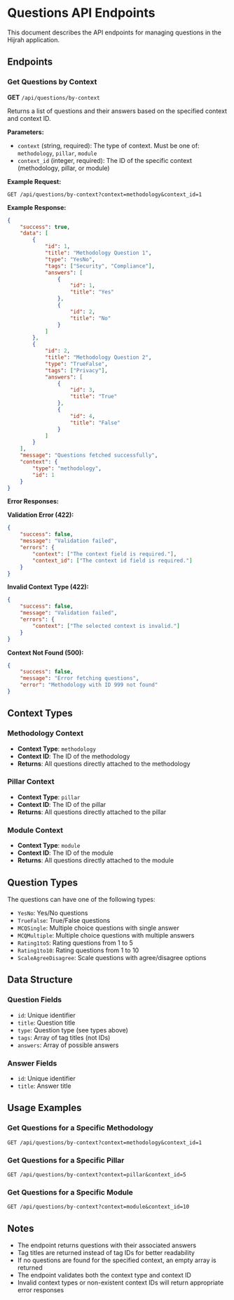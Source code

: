 # Questions API Endpoints

This document describes the API endpoints for managing questions in the Hijrah application.

## Endpoints

### Get Questions by Context

**GET** `/api/questions/by-context`

Returns a list of questions and their answers based on the specified context and context ID.

**Parameters:**
- `context` (string, required): The type of context. Must be one of: `methodology`, `pillar`, `module`
- `context_id` (integer, required): The ID of the specific context (methodology, pillar, or module)

**Example Request:**
```
GET /api/questions/by-context?context=methodology&context_id=1
```

**Example Response:**
```json
{
    "success": true,
    "data": [
        {
            "id": 1,
            "title": "Methodology Question 1",
            "type": "YesNo",
            "tags": ["Security", "Compliance"],
            "answers": [
                {
                    "id": 1,
                    "title": "Yes"
                },
                {
                    "id": 2,
                    "title": "No"
                }
            ]
        },
        {
            "id": 2,
            "title": "Methodology Question 2",
            "type": "TrueFalse",
            "tags": ["Privacy"],
            "answers": [
                {
                    "id": 3,
                    "title": "True"
                },
                {
                    "id": 4,
                    "title": "False"
                }
            ]
        }
    ],
    "message": "Questions fetched successfully",
    "context": {
        "type": "methodology",
        "id": 1
    }
}
```

**Error Responses:**

**Validation Error (422):**
```json
{
    "success": false,
    "message": "Validation failed",
    "errors": {
        "context": ["The context field is required."],
        "context_id": ["The context id field is required."]
    }
}
```

**Invalid Context Type (422):**
```json
{
    "success": false,
    "message": "Validation failed",
    "errors": {
        "context": ["The selected context is invalid."]
    }
}
```

**Context Not Found (500):**
```json
{
    "success": false,
    "message": "Error fetching questions",
    "error": "Methodology with ID 999 not found"
}
```

## Context Types

### Methodology Context
- **Context Type**: `methodology`
- **Context ID**: The ID of the methodology
- **Returns**: All questions directly attached to the methodology

### Pillar Context
- **Context Type**: `pillar`
- **Context ID**: The ID of the pillar
- **Returns**: All questions directly attached to the pillar

### Module Context
- **Context Type**: `module`
- **Context ID**: The ID of the module
- **Returns**: All questions directly attached to the module

## Question Types

The questions can have one of the following types:
- `YesNo`: Yes/No questions
- `TrueFalse`: True/False questions
- `MCQSingle`: Multiple choice questions with single answer
- `MCQMultiple`: Multiple choice questions with multiple answers
- `Rating1to5`: Rating questions from 1 to 5
- `Rating1to10`: Rating questions from 1 to 10
- `ScaleAgreeDisagree`: Scale questions with agree/disagree options

## Data Structure

### Question Fields
- `id`: Unique identifier
- `title`: Question title
- `type`: Question type (see types above)
- `tags`: Array of tag titles (not IDs)
- `answers`: Array of possible answers

### Answer Fields
- `id`: Unique identifier
- `title`: Answer title

## Usage Examples

### Get Questions for a Specific Methodology
```
GET /api/questions/by-context?context=methodology&context_id=1
```

### Get Questions for a Specific Pillar
```
GET /api/questions/by-context?context=pillar&context_id=5
```

### Get Questions for a Specific Module
```
GET /api/questions/by-context?context=module&context_id=10
```

## Notes

- The endpoint returns questions with their associated answers
- Tag titles are returned instead of tag IDs for better readability
- If no questions are found for the specified context, an empty array is returned
- The endpoint validates both the context type and context ID
- Invalid context types or non-existent context IDs will return appropriate error responses 
